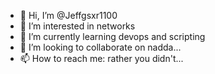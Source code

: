 - 👋 Hi, I’m @Jeffgsxr1100
- 👀 I’m interested in networks
- 🌱 I’m currently learning devops and scripting
- 💞️ I’m looking to collaborate on nadda...
- 📫 How to reach me: rather you didn't...

<!---
Jeffgsxr1100/Jeffgsxr1100 is a ✨ special ✨ repository because its `README.md` (this file) appears on your GitHub profile.
You can click the Preview link to take a look at your changes.
--->
